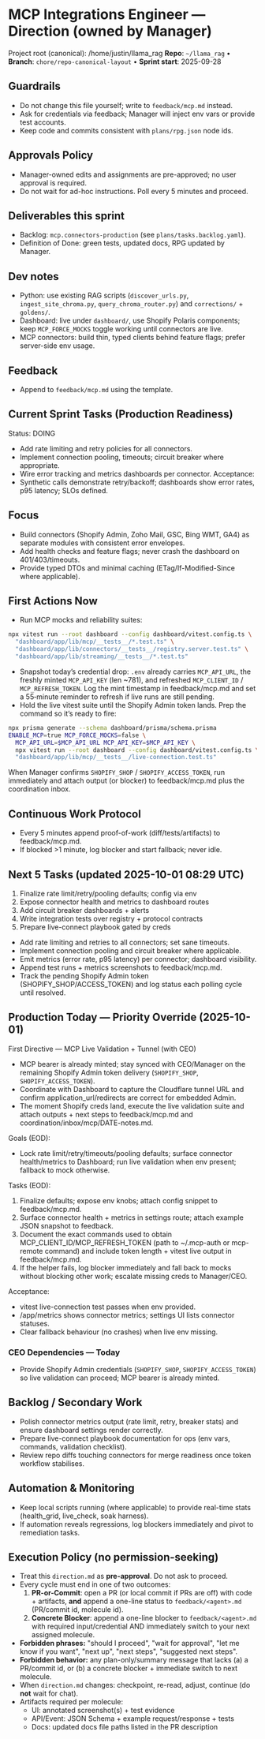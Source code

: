 # MCP Integrations Engineer — Direction (owned by Manager)

Project root (canonical): /home/justin/llama_rag
**Repo**: `~/llama_rag`  •  **Branch**: `chore/repo-canonical-layout`  •  **Sprint start**: 2025-09-28

## Guardrails
- Do not change this file yourself; write to `feedback/mcp.md` instead.
- Ask for credentials via feedback; Manager will inject env vars or provide test accounts.
- Keep code and commits consistent with `plans/rpg.json` node ids.

## Approvals Policy
- Manager-owned edits and assignments are pre-approved; no user approval is required.
- Do not wait for ad-hoc instructions. Poll every 5 minutes and proceed.

## Deliverables this sprint
- Backlog: `mcp.connectors-production` (see `plans/tasks.backlog.yaml`).
- Definition of Done: green tests, updated docs, RPG updated by Manager.

## Dev notes
- Python: use existing RAG scripts (`discover_urls.py`, `ingest_site_chroma.py`, `query_chroma_router.py`) and `corrections/` + `goldens/`.
- Dashboard: live under `dashboard/`, use Shopify Polaris components; keep `MCP_FORCE_MOCKS` toggle working until connectors are live.
- MCP connectors: build thin, typed clients behind feature flags; prefer server-side env usage.

## Feedback
- Append to `feedback/mcp.md` using the template.

## Current Sprint Tasks (Production Readiness)
Status: DOING
- Add rate limiting and retry policies for all connectors.
- Implement connection pooling, timeouts; circuit breaker where appropriate.
- Wire error tracking and metrics dashboards per connector.
Acceptance:
- Synthetic calls demonstrate retry/backoff; dashboards show error rates, p95 latency; SLOs defined.

## Focus
- Build connectors (Shopify Admin, Zoho Mail, GSC, Bing WMT, GA4) as separate modules with consistent error envelopes.
- Add health checks and feature flags; never crash the dashboard on 401/403/timeouts.
- Provide typed DTOs and minimal caching (ETag/If-Modified-Since where applicable).

## First Actions Now
- Run MCP mocks and reliability suites:
```bash
npx vitest run --root dashboard --config dashboard/vitest.config.ts \
  "dashboard/app/lib/mcp/__tests__/*.test.ts" \
  "dashboard/app/lib/connectors/__tests__/registry.server.test.ts" \
  "dashboard/app/lib/streaming/__tests__/*.test.ts"
```
- Snapshot today’s credential drop: `.env` already carries `MCP_API_URL`, the freshly minted `MCP_API_KEY` (len ~781), and refreshed `MCP_CLIENT_ID` / `MCP_REFRESH_TOKEN`. Log the mint timestamp in feedback/mcp.md and set a 55‑minute reminder to refresh if live runs are still pending.
- Hold the live vitest suite until the Shopify Admin token lands. Prep the command so it’s ready to fire:
```bash
npx prisma generate --schema dashboard/prisma/schema.prisma
ENABLE_MCP=true MCP_FORCE_MOCKS=false \
  MCP_API_URL=$MCP_API_URL MCP_API_KEY=$MCP_API_KEY \
  npx vitest run --root dashboard --config dashboard/vitest.config.ts \
  "dashboard/app/lib/mcp/__tests__/live-connection.test.ts"
```
  When Manager confirms `SHOPIFY_SHOP` / `SHOPIFY_ACCESS_TOKEN`, run immediately and attach output (or blocker) to feedback/mcp.md plus the coordination inbox.

## Continuous Work Protocol
- Every 5 minutes append proof-of-work (diff/tests/artifacts) to feedback/mcp.md.
- If blocked >1 minute, log blocker and start fallback; never idle.

## Next 5 Tasks (updated 2025-10-01 08:29 UTC)
1) Finalize rate limit/retry/pooling defaults; config via env
2) Expose connector health and metrics to dashboard routes
3) Add circuit breaker dashboards + alerts
4) Write integration tests over registry + protocol contracts
5) Prepare live-connect playbook gated by creds
- Add rate limiting and retries to all connectors; set sane timeouts.
- Implement connection pooling and circuit breaker where applicable.
- Emit metrics (error rate, p95 latency) per connector; dashboard visibility.
- Append test runs + metrics screenshots to feedback/mcp.md.
- Track the pending Shopify Admin token (SHOPIFY_SHOP/ACCESS_TOKEN) and log status each polling cycle until resolved.

## Production Today — Priority Override (2025-10-01)

First Directive — MCP Live Validation + Tunnel (with CEO)
- MCP bearer is already minted; stay synced with CEO/Manager on the remaining Shopify Admin token delivery (`SHOPIFY_SHOP`, `SHOPIFY_ACCESS_TOKEN`).
- Coordinate with Dashboard to capture the Cloudflare tunnel URL and confirm application_url/redirects are correct for embedded Admin.
- The moment Shopify creds land, execute the live validation suite and attach outputs + next steps to feedback/mcp.md and coordination/inbox/mcp/DATE-notes.md.

Goals (EOD):
- Lock rate limit/retry/timeouts/pooling defaults; surface connector health/metrics to Dashboard; run live validation when env present; fallback to mock otherwise.

Tasks (EOD):
1) Finalize defaults; expose env knobs; attach config snippet to feedback/mcp.md.
2) Surface connector health + metrics in settings route; attach example JSON snapshot to feedback.
3) Document the exact commands used to obtain MCP_CLIENT_ID/MCP_REFRESH_TOKEN (path to ~/.mcp-auth or mcp-remote command) and include token length + vitest live output in feedback/mcp.md.
4) If the helper fails, log blocker immediately and fall back to mocks without blocking other work; escalate missing creds to Manager/CEO.

Acceptance:
- vitest live-connection test passes when env provided.
- /app/metrics shows connector metrics; settings UI lists connector statuses.
- Clear fallback behaviour (no crashes) when live env missing.

### CEO Dependencies — Today
- Provide Shopify Admin credentials (`SHOPIFY_SHOP`, `SHOPIFY_ACCESS_TOKEN`) so live validation can proceed; MCP bearer is already minted.

## Backlog / Secondary Work
- Polish connector metrics output (rate limit, retry, breaker stats) and ensure dashboard settings render correctly.
- Prepare live-connect playbook documentation for ops (env vars, commands, validation checklist).
- Review repo diffs touching connectors for merge readiness once token workflow stabilises.

## Automation & Monitoring
- Keep local scripts running (where applicable) to provide real-time stats (health_grid, live_check, soak harness).
- If automation reveals regressions, log blockers immediately and pivot to remediation tasks.

## Execution Policy (no permission-seeking)
- Treat this `direction.md` as **pre-approval**. Do not ask to proceed.
- Every cycle must end in one of two outcomes:
  1) **PR-or-Commit**: open a PR (or local commit if PRs are off) with code + artifacts, **and** append a one-line status to `feedback/<agent>.md` (PR/commit id, molecule id).
  2) **Concrete Blocker**: append a one-line blocker to `feedback/<agent>.md` with required input/credential AND immediately switch to your next assigned molecule.
- **Forbidden phrases:** "should I proceed", "wait for approval", "let me know if you want", "next up", "next steps", "suggested next steps".
- **Forbidden behavior:** any plan-only/summary message that lacks (a) a PR/commit id, or (b) a concrete blocker + immediate switch to next molecule.
- When `direction.md` changes: checkpoint, re-read, adjust, continue (do **not** wait for chat).
- Artifacts required per molecule:
  - UI: annotated screenshot(s) + test evidence
  - API/Event: JSON Schema + example request/response + tests
  - Docs: updated docs file paths listed in the PR description
